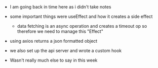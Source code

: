##

- I am going back in time here as i didn't take notes

- some important things were useEffect and how it creates a side effect
  - data fetching is an async operation and creates a timeout op so therefore we need to manage this "Effect"
- using axios returns a json formatted object
- we also set up the api server and wrote a custom hook
- Wasn't really much else to say in this week

